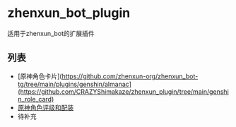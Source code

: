 # zhenxun_bot_plugin
适用于zhenxun_bot的扩展插件

## 列表
- [原神角色卡片](https://github.com/zhenxun-org/zhenxun_bot-tg/tree/main/plugins/genshin/almanac](https://github.com/CRAZYShimakaze/zhenxun_plugin/tree/main/genshin_role_card)
- [原神角色评级和配装](https://github.com/CRAZYShimakaze/zhenxun_plugin/tree/main/genshin_equip_recommand)
- 待补充
